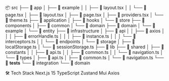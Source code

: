 📦 src
├── 📂 app
│   ├── 📂 example
│   │   ├── 📜 layout.tsx
│   │   └── 📜 page.tsx
│   ├── 📜 layout.tsx
│   ├── 📜 page.tsx
│   ├── 📜 providers.tsx
│   └── 📜 theme.ts
├── 📂 application
│   ├── 📂 hooks
│   └── 📂 store
├── 📂 components
│   ├── 📂 common
│   └── 📂 domain
├── 📂 domain
│   └── 📂 example
│       └── 📂 entity
├── 📂 infrastructure
│   ├── 📂 api
│   │   ├── 📂 axios
│   │   │   ├── 📜 errorHandle.ts
│   │   │   ├── 📜 instance.ts
│   │   │   └── 📜 interceptors.ts
│   │   └── 📂 endpoints
│   └── 📂 storage
│       ├── 📜 localStorage.ts
│       └── 📜 sessionStorage.ts
├── 📂 lib
├── 📂 shared
│   ├── 📂 constants
│   │   ├── 📜 api.ts
│   │   ├── 📜 common.ts
│   │   └── 📜 navigation.ts
│   └── 📂 types
│       ├── 📜 api.ts
│       ├── 📜 common.ts
│       └── 📜 navigation.ts
└── 📂 __tests__
    └── 📂 integration
        └── 📂 domain

🛠 Tech Stack
Next.js 15
TypeScript
Zustand
Mui
Axios